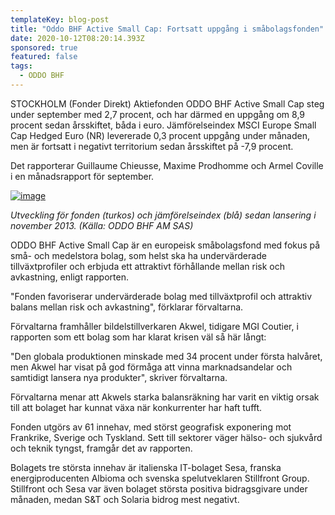 ```yaml
---
templateKey: blog-post
title: "Oddo BHF Active Small Cap: Fortsatt uppgång i småbolagsfonden"
date: 2020-10-12T08:20:14.393Z
sponsored: true
featured: false
tags:
  - ODDO BHF
---
```

<!--StartFragment-->

STOCKHOLM (Fonder Direkt) Aktiefonden ODDO BHF Active Small Cap steg under september med 2,7 procent, och har därmed en uppgång om 8,9 procent sedan årsskiftet, båda i euro. Jämförelseindex MSCI Europe Small Cap Hedged Euro (NR) levererade 0,3 procent uppgång under månaden, men är fortsatt i negativt territorium sedan årsskiftet på -7,9 procent.

Det rapporterar Guillaume Chieusse, Maxime Prodhomme och Armel Coville i en månadsrapport för september.

[![image](https://i.direkt.se/201012/590004001.png)](https://i.direkt.se/201012/590004001.png)

*Utveckling för fonden (turkos) och jämförelseindex (blå) sedan lansering i november 2013. (Källa: ODDO BHF AM SAS)*

ODDO BHF Active Small Cap är en europeisk småbolagsfond med fokus på små- och medelstora bolag, som helst ska ha undervärderade tillväxtprofiler och erbjuda ett attraktivt förhållande mellan risk och avkastning, enligt rapporten.

"Fonden favoriserar undervärderade bolag med tillväxtprofil och attraktiv balans mellan risk och avkastning", förklarar förvaltarna.

Förvaltarna framhåller bildelstillverkaren Akwel, tidigare MGI Coutier, i rapporten som ett bolag som har klarat krisen väl så här långt:

"Den globala produktionen minskade med 34 procent under första halvåret, men Akwel har visat på god förmåga att vinna marknadsandelar och samtidigt lansera nya produkter", skriver förvaltarna.

Förvaltarna menar att Akwels starka balansräkning har varit en viktig orsak till att bolaget har kunnat växa när konkurrenter har haft tufft.

Fonden utgörs av 61 innehav, med störst geografisk exponering mot Frankrike, Sverige och Tyskland. Sett till sektorer väger hälso- och sjukvård och teknik tyngst, framgår det av rapporten.

Bolagets tre största innehav är italienska IT-bolaget Sesa, franska energiproducenten Albioma och svenska spelutveklaren Stillfront Group. Stillfront och Sesa var även bolaget största positiva bidragsgivare under månaden, medan S&T och Solaria bidrog mest negativt.

<!--EndFragment-->